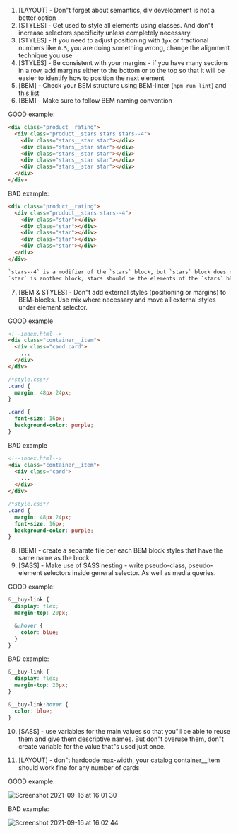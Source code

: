 1. [LAYOUT] - Don"t forget about semantics, div development is not a better
option
2. [STYLES] - Get used to style all elements using classes. And don"t increase
selectors specificity unless completely necessary.
3. [STYLES] - If you need to adjust positioning with `1px` or fractional numbers
like `0.5`, you are doing something wrong, change the alignment technique you use
4. [STYLES] - Be consistent with your margins - if you have many sections in a
row, add margins either to the bottom or to the top so that it will be easier
to identify how to position the next element
5. [BEM] - Check your BEM structure using BEM-linter (`npm run lint`) and
[this list](https://mate-academy.github.io/fe-program/css/typical-bem-mistakes)
6. [BEM] - Make sure to follow BEM naming convention

GOOD example:
```html
<div class="product__rating">
  <div class="product__stars stars stars--4">
    <div class="stars__star star"></div>
    <div class="stars__star star"></div>
    <div class="stars__star star"></div>
    <div class="stars__star star"></div>
    <div class="stars__star star"></div>
  </div>
</div>
```

BAD example:
```html
<div class="product__rating">
  <div class="product__stars stars--4">
    <div class="star"></div>
    <div class="star"></div>
    <div class="star"></div>
    <div class="star"></div>
    <div class="star"></div>
  </div>
</div>

`stars--4` is a modifier of the `stars` block, but `stars` block does not exist in HTML;
`star` is another block, stars should be the elements of the `stars` block
```

7. [BEM & STYLES] - Don"t add external styles (positioning or margins) to
   BEM-blocks. Use mix where necessary and move all external styles under element
   selector.

GOOD example
```html
<!--index.html-->
<div class="container__item">
  <div class="card card">
    ...
  </div>
</div>
```
```css
/*style.css*/
.card {
  margin: 48px 24px;
}

.card {
  font-size: 16px;
  background-color: purple;
}
```

BAD example
```html
<!--index.html-->
<div class="container__item">
  <div class="card">
    ...
  </div>
</div>
```
```css
/*style.css*/
.card {
  margin: 48px 24px;
  font-size: 16px;
  background-color: purple;
}
```

8. [BEM] - create a separate file per each BEM block styles that have the same
name as the block
9. [SASS] - Make use of SASS nesting - write pseudo-class, pseudo-element
selectors inside general selector. As well as media queries.

GOOD example:
```scss
&__buy-link {
  display: flex;
  margin-top: 20px;

  &:hover {
    color: blue;
  }
}
```

BAD example:
```scss
&__buy-link {
  display: flex;
  margin-top: 20px;
}

&__buy-link:hover {
  color: blue;
}
```

10. [SASS] - use variables for the main values so that you"ll be able to reuse
them and give them descriptive names. But don"t overuse them, don"t create
variable for the value that"s used just once.

11. [LAYOUT] - don"t hardcode max-width, your catalog container__item should work fine for any number of cards

GOOD example:

![Screenshot 2021-09-16 at 16 01 30](https://user-images.githubusercontent.com/32794096/133616959-0016cb9f-7083-4f93-8de6-f6a5c702e2ed.png)

BAD example:

![Screenshot 2021-09-16 at 16 02 44](https://user-images.githubusercontent.com/32794096/133616962-f10c4aff-ec05-4422-a470-931e51370c2f.png)


